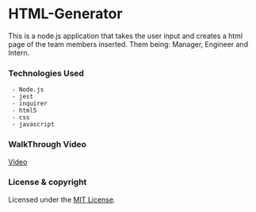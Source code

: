 # HTML-Generator

  This is a node.js application that takes the user input and creates a html page of the team members inserted. Them being: Manager, Engineer and Intern.

### Technologies Used
     - Node.js
     - jest
     - inquirer
     - html5
     - css
     - javascript
     
     
### WalkThrough Video

[Video](https://drive.google.com/file/d/1jwl3pvwTgW0hVnSWNEA8HZWVz0HqXRjM/view?usp=sharing)

### License & copyright
Licensed under the [MIT License](LICENSE).
